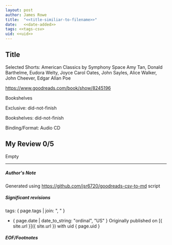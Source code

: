 ```yaml
---
layout: post
author: James Rowe
title:  "<<title-similiar-to-filename>>"
date:   <<date-added>>
tags: <<tags-csv>
uid: <<uid>>
---
```


<!-- highly dependent on how you personally use jekyll templates, and how you want this to show up -->

## Title

Selected Shorts: American Classics by Symphony Space
Amy Tan, Donald Barthelme, Eudora Welty, Joyce Carol Oates, John Sayles, Alice Walker, John Cheever, Edgar Allan Poe 

https://www.goodreads.com/book/show/8245196

Bookshelves

Exclusive: did-not-finish

Bookshelves: did-not-finish

Binding/Format: Audio CD

## My Review 0/5

Empty

---

##### Author's Note

Generated using https://github.com/jsr6720/goodreads-csv-to-md script

##### Significant revisions

tags: { page.tags | join: ", " } <!-- todo move this somewhere -->

- { page.date | date_to_string: "ordinal", "US" } Originally published on [{ site.url }]({ site.url }) with uid { page.uid }

##### EOF/Footnotes
